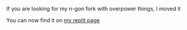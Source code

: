If you are looking for my n-gon fork with overpower things, I moved it

You can now find it on [my replit page](https://replit.com/@YeetDragon23/n-gon-6-6-22-1?v=1)
